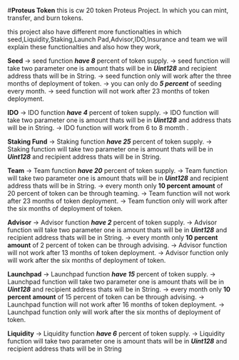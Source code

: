 #**Proteus Token**
this is cw 20 token Proteus Project. In which you can mint, transfer, and  burn tokens.

this project also have different more functionalties in which seed,Liquidity,Staking,Launch Pad,Advisor,IDO,Insurance and team we will explain these functionalties and also how they work,

**Seed**
-> seed function ***have 8*** percent of token supply.
-> seed function will take two parameter one is amount thats will be in ***Uint128*** and recipient address thats will be in String.
-> seed function only will work after the three months of deployment of token.
-> you can only do  ***5 percent*** of seeding every month.
-> seed function will not work after 23 months of token deployment. 

**IDO**
-> IDO function ***have 4*** percent of token supply.
-> IDO function will take two parameter one is amount thats will be in ***Uint128*** and address thats will be in String.
-> IDO function will work from 6 to 8 momth .

**Staking Fund**
-> Staking function ***have 25*** percent of token supply.
-> Staking function will take two parameter one is amount thats will be in ***Uint128*** and recipient address thats will be in String.

**Team**
-> Team function ***have 20*** percent of token supply.
-> Team function will take two parameter one is amount thats will be in ***Uint128*** and recipient address thats will be in String.
-> every month only **10 percent amount** of 20 percent of token can be through teaming.
-> Team function will not work after 23 months of token deployment.
-> Team function only will work after the six months of deployment of token.

**Advisor**
-> Advisor function ***have 2*** percent of token supply.
-> Advisor function will take two parameter one is amount thats will be in ***Uint128*** and recipient address thats will be in String.
-> every month only **10 percent amount** of 2 percent of token can be through advising.
-> Advisor function will not work after 13 months of token deployment.
-> Advisor function only will work after the six months of deployment of token.
 
**Launchpad**
-> Launchpad function ***have 15*** percent of token supply.
-> Launchpad function will take two parameter one is amount thats will be in ***Uint128*** and recipient address thats will be in String.
-> every month only **10 percent amount** of 15 percent of token can be through advising.
-> Launchpad function will not work after 16 months of token deployment.
-> Launchpad function only will work after the six months of deployment of token.

**Liquidity**
-> Liquidity function ***have 6*** percent of token supply.
-> Liquidity function will take two parameter one is amount thats will be in ***Uint128*** and recipient address thats will be in String








